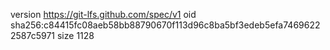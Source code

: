 version https://git-lfs.github.com/spec/v1
oid sha256:c84415fc08aeb58bb88790670f113d96c8ba5bf3edeb5efa74696222587c5971
size 1128
